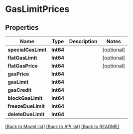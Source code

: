# GasLimitPrices

## Properties
Name | Type | Description | Notes
------------ | ------------- | ------------- | -------------
**specialGasLimit** | **Int64** |  | [optional] 
**flatGasLimit** | **Int64** |  | [optional] 
**flatGasPrice** | **Int64** |  | [optional] 
**gasPrice** | **Int64** |  | 
**gasLimit** | **Int64** |  | 
**gasCredit** | **Int64** |  | 
**blockGasLimit** | **Int64** |  | 
**freezeDueLimit** | **Int64** |  | 
**deleteDueLimit** | **Int64** |  | 

[[Back to Model list]](../README.md#documentation-for-models) [[Back to API list]](../README.md#documentation-for-api-endpoints) [[Back to README]](../README.md)


